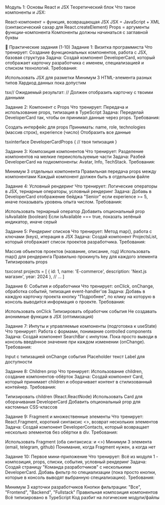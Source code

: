 Модуль 1: Основы React и JSX
Теоретический блок
Что такое компоненты и JSX:

React-компонент = функция, возвращающая JSX
JSX = JavaScript + XML (синтаксический сахар для React.createElement)
Props = аргументы функции-компонента
Компоненты должны начинаться с заглавной буквы

🎯 Практические задания (1-10)
Задание 1: Визитка программиста
Что тренирует: Создание функциональных компонентов, работа с JSX, базовая структура
Задача: Создай компонент DeveloperCard, который отображает карточку разработчика с именем, специализацией и списком технологий.
Требования:

Использовать JSX для разметки
Минимум 3 HTML-элемента разных типов
Хардкод данных пока допустим

tsx// Ожидаемый результат:
<DeveloperCard />
// Должен отобразить карточку с твоими данными

Задание 2: Компонент с Props
Что тренирует: Передача и использование props, типизация в TypeScript
Задача: Переделай DeveloperCard так, чтобы он принимал данные через props.
Требования:

Создать интерфейс для props
Принимать: name, role, technologies (массив строк), experience (число)
Отобразить все данные

tsxinterface DeveloperCardProps {
// твоя типизация
}

Задание 3: Композиция компонентов
Что тренирует: Разделение компонентов на мелкие переиспользуемые части
Задача: Разбей DeveloperCard на подкомпоненты: Avatar, Info, TechStack.
Требования:

Минимум 3 отдельных компонента
Правильная передача props между компонентами
Каждый компонент должен быть в отдельном файле

Задание 4: Условный рендеринг
Что тренирует: Логические операторы в JSX, тернарные операторы, условный рендеринг
Задача: Добавь в DeveloperCard отображение бейджа "Senior" если experience >= 5, иначе показывать уровень опыта числом.
Требования:

Использовать тернарный оператор
Добавить опциональный prop isAvailable (boolean)
Если isAvailable === true, показать зелёный индикатор, иначе серый

Задание 5: Рендеринг списков
Что тренирует: Метод map(), работа с ключами (keys), итерация в JSX
Задача: Создай компонент ProjectsList, который отображает список проектов разработчика.
Требования:

Массив объектов проектов (название, описание, год)
Использовать map() для рендеринга
Правильно прокинуть key для каждого элемента
Типизировать props

tsxconst projects = [
{ id: 1, name: 'E-commerce', description: 'Next.js магазин', year: 2024 },
// ...
]

Задание 6: События и обработчики
Что тренирует: onClick, onChange, обработка событий, типизация event-handler'ов
Задача: Добавь в каждую карточку проекта кнопку "Подробнее", по клику на которую в консоль выводится информация о проекте.
Требования:

Использовать onClick
Типизировать обработчик события
Не создавать анонимные функции в JSX (оптимизация)

Задание 7: Инпуты и управляемые компоненты (подготовка к useState)
Что тренирует: Работа с формами, понимание controlled components
Задача: Создай компонент SearchBar с инпутом. Пока просто выводи в консоль введённое значение при каждом изменении (onChange).
Требования:

Input с типизацией onChange события
Placeholder текст
Label для доступности

Задание 8: Children prop
Что тренирует: Использование children, создание компонентов-обёрток
Задача: Создай компонент Card, который принимает children и оборачивает контент в стилизованный контейнер.
Требования:

Типизировать children (React.ReactNode)
Использовать Card для оборачивания DeveloperCard
Добавить опциональный prop для кастомных CSS-классов

Задание 9: Fragment и множественные элементы
Что тренирует: React.Fragment, короткий синтаксис <>, возврат нескольких элементов
Задача: Создай компонент DeveloperContacts, который возвращает несколько элементов без обёртки в div.
Требования:

Использовать Fragment (оба синтаксиса: <Fragment> и <>)
Минимум 3 элемента (email, telegram, github)
Понимание, когда Fragment нужен, а когда нет

Задание 10: Первое мини-приложение
Что тренирует: Всё из модуля 1 - композиция, props, списки, события, условный рендеринг
Задача: Создай страницу "Команда разработчиков" с несколькими DeveloperCard. Добавь фильтр по специализации (пока просто кнопки, которые в консоль выводят выбранную специализацию).
Требования:

Минимум 3 карточки разработчиков
Кнопки фильтрации: "Все", "Frontend", "Backend", "Fullstack"
Правильная композиция компонентов
Всё типизировано в TypeScript
Код разбит на логические модули/файлы

